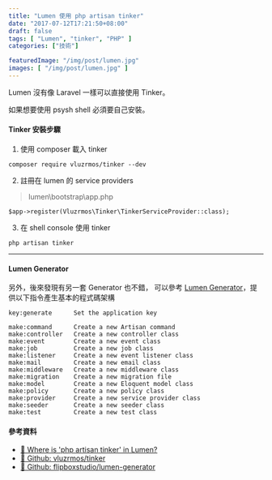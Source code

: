 ```yaml
---
title: "Lumen 使用 php artisan tinker"
date: "2017-07-12T17:21:50+08:00"
draft: false
tags: [ "Lumen", "tinker", "PHP" ]
categories: ["技術"]

featuredImage: "/img/post/lumen.jpg"
images: [ "/img/post/lumen.jpg" ]
---
```


Lumen 沒有像 Laravel 一樣可以直接使用 Tinker。

如果想要使用 psysh shell 必須要自己安裝。

<!--more-->

#### Tinker 安裝步驟
1. 使用 composer 載入 tinker
```SHELL
composer require vluzrmos/tinker --dev
```

2. 註冊在 lumen 的  service providers
> lumen\bootstrap\app.php
```SHELL
$app->register(Vluzrmos\Tinker\TinkerServiceProvider::class);
```

3. 在 shell console 使用 tinker
```SHELL
php artisan tinker
```

----

#### Lumen Generator

另外，後來發現有另一套 Generator 也不錯， 可以參考 [Lumen Generator](https://github.com/flipboxstudio/lumen-generator)，提供以下指令產生基本的程式碼架構

```
key:generate      Set the application key

make:command      Create a new Artisan command
make:controller   Create a new controller class
make:event        Create a new event class
make:job          Create a new job class
make:listener     Create a new event listener class
make:mail         Create a new email class
make:middleware   Create a new middleware class
make:migration    Create a new migration file
make:model        Create a new Eloquent model class
make:policy       Create a new policy class
make:provider     Create a new service provider class
make:seeder       Create a new seeder class
make:test         Create a new test class
```

#### 參考資料
* [🔗  Where is 'php artisan tinker' in Lumen?](https://laracasts.com/discuss/channels/general-discussion/where-is-php-artisan-tinker-in-lumen)
* [🔗  Github: vluzrmos/tinker](https://github.com/vluzrmos/lumen-tinker)
* [🔗  Github: flipboxstudio/lumen-generator](https://github.com/flipboxstudio/lumen-generator)
